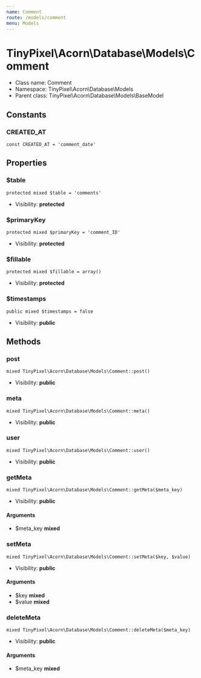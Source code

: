 ```yaml
---
name: Comment
route: /models/comment
menu: Models
---
```



TinyPixel\Acorn\Database\Models\Comment
===============



* Class name: Comment
* Namespace: TinyPixel\Acorn\Database\Models
* Parent class: TinyPixel\Acorn\Database\Models\BaseModel



Constants
----------


### CREATED_AT

    const CREATED_AT = 'comment_date'





Properties
----------


### $table

    protected mixed $table = 'comments'





* Visibility: **protected**


### $primaryKey

    protected mixed $primaryKey = 'comment_ID'





* Visibility: **protected**


### $fillable

    protected mixed $fillable = array()





* Visibility: **protected**


### $timestamps

    public mixed $timestamps = false





* Visibility: **public**


Methods
-------


### post

    mixed TinyPixel\Acorn\Database\Models\Comment::post()





* Visibility: **public**




### meta

    mixed TinyPixel\Acorn\Database\Models\Comment::meta()





* Visibility: **public**




### user

    mixed TinyPixel\Acorn\Database\Models\Comment::user()





* Visibility: **public**




### getMeta

    mixed TinyPixel\Acorn\Database\Models\Comment::getMeta($meta_key)





* Visibility: **public**


#### Arguments
* $meta_key **mixed**



### setMeta

    mixed TinyPixel\Acorn\Database\Models\Comment::setMeta($key, $value)





* Visibility: **public**


#### Arguments
* $key **mixed**
* $value **mixed**



### deleteMeta

    mixed TinyPixel\Acorn\Database\Models\Comment::deleteMeta($meta_key)





* Visibility: **public**


#### Arguments
* $meta_key **mixed**


